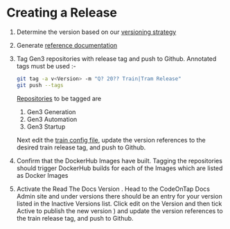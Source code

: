 # Creating a Release

1. Determine the version based on our [versioning strategy](./versioning.md)
2. Generate [reference documentation](./creating-references.md)
3. Tag Gen3 repositories with release tag and push to Github. Annotated tags must be used :-

    ```bash
    git tag -a v<Version> -m "Q? 20?? Train|Tram Release"
    git push --tags
    ```

    [Repositories](./index.md) to be tagged are 

    1. Gen3 Generation
    2. Gen3 Automation
    3. Gen3 Startup

    Next edit the [train config file](https://github.com/codeontap/docker-gen3/blob/train/base/config.json), update the version references to the desired train release tag, and push to Github.

4. Confirm that the DockerHub Images have built. Tagging the repositories should trigger DockerHub builds for each of the Images which are listed as Docker Images
5. Activate the Read The Docs Version . Head to the CodeOnTap Docs Admin site and under versions there should be an entry for your version listed in the Inactive Versions list. Click edit on the Version and then tick Active to publish the new version
) and update the version references to the train release tag, and push to Github.
